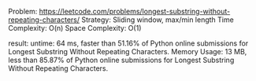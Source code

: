 Problem: https://leetcode.com/problems/longest-substring-without-repeating-characters/
Strategy: Sliding window, max/min length
Time Complexity: O(n)
Space Complexity: O(1)

result:
untime: 64 ms, faster than 51.16% of Python online submissions for Longest Substring Without Repeating Characters.
Memory Usage: 13 MB, less than 85.87% of Python online submissions for Longest Substring Without Repeating Characters.
